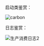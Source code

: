 启动类鉴赏：

![carbon](https://github.com/zengyufei/producer-data/assets/13251679/c123e834-873e-4618-9583-0c3184f69ec4)


日志鉴赏：

![生产消费日志2](https://github.com/zengyufei/producer-data/assets/13251679/8f9a2065-7f89-4fe3-8f41-b69ab6ab64d2)
